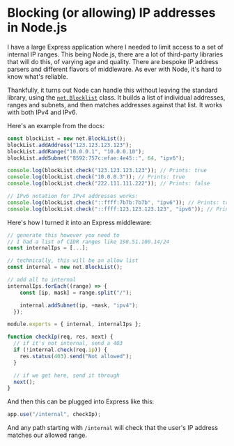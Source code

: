 # Blocking (or allowing) IP addresses in Node.js

I have a large Express application where I needed to limit access to a set of internal IP ranges. This being Node.js, there are a lot of third-party libraries that will do this, of varying age and quality. There are bespoke IP address parsers and different flavors of middleware. As ever with Node, it's hard to know what's reliable.

Thankfully, it turns out Node can handle this without leaving the standard library, using the [`net.Blocklist`](https://nodejs.org/api/net.html#class-netblocklist) class. It builds a list of individual addresses, ranges and subnets, and then matches addresses against that list. It works with both IPv4 and IPv6.

Here's an example from the docs:

```js
const blockList = new net.BlockList();
blockList.addAddress("123.123.123.123");
blockList.addRange("10.0.0.1", "10.0.0.10");
blockList.addSubnet("8592:757c:efae:4e45::", 64, "ipv6");

console.log(blockList.check("123.123.123.123")); // Prints: true
console.log(blockList.check("10.0.0.3")); // Prints: true
console.log(blockList.check("222.111.111.222")); // Prints: false

// IPv6 notation for IPv4 addresses works:
console.log(blockList.check("::ffff:7b7b:7b7b", "ipv6")); // Prints: true
console.log(blockList.check("::ffff:123.123.123.123", "ipv6")); // Prints: true
```

Here's how I turned it into an Express middleware:

```js
// generate this however you need to
// I had a list of CIDR ranges like 198.51.100.14/24
const internalIps = [...];

// technically, this will be an allow list
const internal = new net.BlockList();

// add all to internal
internalIps.forEach((range) => {
    const [ip, mask] = range.split("/");

    internal.addSubnet(ip, +mask, "ipv4");
  });

module.exports = { internal, internalIps };

function checkIp(req, res, next) {
  // if it's not internal, send a 403
  if (!internal.check(req.ip)) {
    res.status(403).send("Not allowed");
  }

  // if we get here, send it through
  next();
}
```

And then this can be plugged into Express like this:

```js
app.use("/internal", checkIp);
```

And any path starting with `/internal` will check that the user's IP address matches our allowed range.
